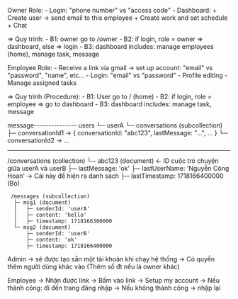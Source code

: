 Owner Role:
    - Login: "phone number" vs "access code"
    - Dashboard:
        + Create user -> send email to this employee
        + Create work and set schedule
        + Chat

=> Quy trinh:
    - B1: owner go to /owner
    - B2: if login, role = owner => dashboard, else => login
    - B3: dashboard includes: manage employees (home), manage task, message

Employee Role:
    - Receive a link via gmail -> set up account: "email" vs "password", "name", etc...
    - Login: "email" vs "password"
    - Profile editing
    - Manage assigned tasks

=> Quy trinh (Procedure):
    - B1: User  go to / (home)
    - B2: if login, role = employee => go to dashboard
    - B3: dashboard includes: manage task, message


message---------------
users
 └─ userA
     └─ conversations (subcollection)
         ├─ conversationId1 → { conversationId: "abc123", lastMessage: "...", ... }
         └─ conversationId2 → ...

--------------
/conversations (collection)
 └─ abc123 (document) ← ID cuộc trò chuyện giữa userA và userB
     ├─ lastMessage: 'ok'
     ├─ lastUserName: 'Nguyễn Công Hoan'    -> Cái này để hiện ra danh sách
     ├─ lastTimestamp: 1718166400000 (Bỏ)

     /messages (subcollection)
      ├─ msg1 (document)
      │   ├─ senderId: 'userA'
      │   ├─ content: 'hello'
      │   ├─ timestamp: 1718166300000
      └─ msg2 (document)
          ├─ senderId: 'userB'
          ├─ content: 'ok'
          ├─ timestamp: 1718166400000


Admin -> sẽ được tạo sẵn một tài khoản khi chạy hệ thống -> Có quyền thêm người dùng khác vào (Thêm số đt nếu là owner khác)

Employee -> Nhận được link -> Bấm vào link -> Setup my account
    -> Nếu thành công: đi đến trang đăng nhập
    -> Nếu không thành công -> nhập lại